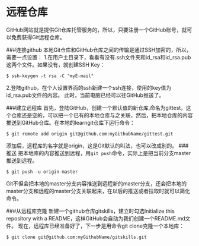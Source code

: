 远程仓库
===================
GitHub网站就是提供Git仓库托管服务的，所以，只要注册一个GitHub账号，就可以免费获得Git远程仓库。

###连接github
本地Git仓库和GitHub仓库之间的传输是通过SSH加密的，所以，需要一点设置：
1.在用户主目录下，看看有没有.ssh文件夹和id_rsa和id_rsa.pub这两个文件。如果没有，就创建SSH Key：

    $ ssh-keygen -t rsa -C "myE-mail"
2.登陆github，在个人设置界面的ssh新建一个ssh连接，使用的key值为id_rsa.pub文件的内容。
此时，当前电脑已经可以往GitHub推送了。

###建立远程库
首先，登陆GitHub，创建一个默认值的新仓库,命名为gittest。这个仓库还是空的，可以把一个已有的本地仓库与之关联，然后，把本地仓库的内容推送到GitHub仓库。在本地的learngit仓库下运行命令：

    $ git remote add origin git@github.com:myGithubName/gittest.git

添加后，远程库的名字就是origin，这是Git默认的叫法，也可以改成别的。
###推送
把本地库的内容推送到远程，用`git push`命令，实际上是把当前分支master推送到远程。

    $ git push -u origin master
Git不但会把本地的master分支内容推送到远程新的master分支，还会把本地的master分支和远程的master分支关联起来，在以后的推送或者拉取时就可以简化命令。

###从远程库克隆
新建一个github仓库gitskills，建立时勾选Initialize this repository with a README，这样GitHub会自动为我们创建一个README.md文件。
现在，远程库已经准备好了，下一步是用命令git clone克隆一个本地库：

    $ git clone git@github.com:myGithubName/gitskills.git